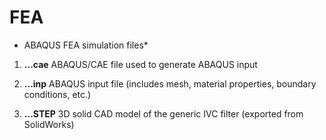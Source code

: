 # FEA

* ABAQUS FEA simulation files*

1. **...cae** ABAQUS/CAE file used to generate ABAQUS input

2. **...inp** ABAQUS input file (includes mesh, material properties, boundary conditions, etc.)

3. **...STEP** 3D solid CAD model of the generic IVC filter (exported from SolidWorks)
